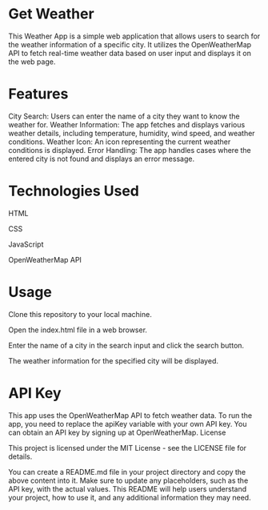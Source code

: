 # Get Weather
This Weather App is a simple web application that allows users to search for the weather information of a specific city. It utilizes the OpenWeatherMap API to fetch real-time weather data based on user input and displays it on the web page.


# Features

City Search: Users can enter the name of a city they want to know the weather for.
Weather Information: The app fetches and displays various weather details, including temperature, humidity, wind speed, and weather conditions.
Weather Icon: An icon representing the current weather conditions is displayed.
Error Handling: The app handles cases where the entered city is not found and displays an error message.

# Technologies Used

HTML

CSS

JavaScript

OpenWeatherMap API


# Usage

Clone this repository to your local machine.

Open the index.html file in a web browser.

Enter the name of a city in the search input and click the search button.

The weather information for the specified city will be displayed.

# API Key

This app uses the OpenWeatherMap API to fetch weather data. To run the app, you need to replace the apiKey variable with your own API key. You can obtain an API key by signing up at OpenWeatherMap.
License

This project is licensed under the MIT License - see the LICENSE file for details.

You can create a README.md file in your project directory and copy the above content into it. Make sure to update any placeholders, such as the API key, with the actual values. This README will help users understand your project, how to use it, and any additional information they may need.
